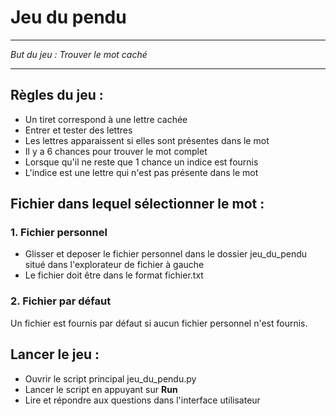 # Jeu du pendu
___
*But du jeu : Trouver le mot caché*
___
## Règles du jeu :
- Un tiret correspond à une lettre cachée
- Entrer et tester des lettres
- Les lettres apparaissent si elles sont présentes dans le mot
- Il y a 6 chances pour trouver le mot complet
- Lorsque qu'il ne reste que 1 chance un indice est fournis
- L'indice est une lettre qui n'est pas présente dans le mot
## Fichier dans lequel sélectionner le mot :
### 1. Fichier personnel 
- Glisser et deposer le fichier personnel dans le dossier jeu_du_pendu situé dans l'explorateur de fichier à gauche
- Le fichier doit être dans le format fichier.txt
### 2. Fichier par défaut 
Un fichier est fournis par défaut si aucun fichier personnel n'est fournis.
## Lancer le jeu :
- Ouvrir le script principal jeu_du_pendu.py
- Lancer le script en appuyant sur **Run**
- Lire et répondre aux questions dans l'interface utilisateur

